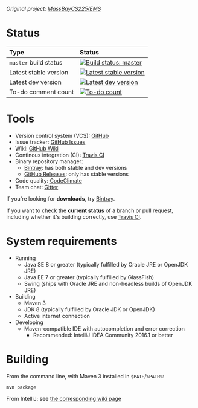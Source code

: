 *Original project: [MassBayCS225/EMS][github-orig]*

# Status #

| Type                     | Status                                                             |
|:-------------------------|:-------------------------------------------------------------------|
| `master` build status    | [![Build status: master][travis-status-master]][travis]            |
| Latest stable version    | [![Latest stable version][bintray-stable-version]][bintray-stable] |
| Latest dev version       | [![Latest dev version][bintray-dev-version]][bintray-dev]          |
| To-do comment count      | [![To-do count][codeclimate-issues-status]][codeclimate-issues]    |

# Tools #

* Version control system (VCS): [GitHub][github]
* Issue tracker: [GitHub Issues][github-issues]
* Wiki: [GitHub Wiki][github-wiki]
* Continous integration (CI): [Travis CI][travis]
* Binary repository manager:
	* [Bintray][bintray]: has both stable and dev versions
	* [GitHub Releases][github-releases]: only has stable versions
* Code quality: [CodeClimate][codeclimate]
* Team chat: [Gitter][gitter]

If you're looking for **downloads**, try [Bintray][bintray].

If you want to check the **current status** of a branch or pull request, including whether it's building correctly, use [Travis CI][travis].

# System requirements #

* Running
	* Java SE 8 or greater (typically fulfilled by Oracle JRE or OpenJDK JRE)
	* Java EE 7 or greater (typically fulfilled by GlassFish)
	* Swing (ships with Oracle JRE and non-headless builds of OpenJDK JRE)
* Building
	* Maven 3
	* JDK 8 (typically fulfilled by Oracle JDK or OpenJDK)
	* Active internet connection
* Developing
	* Maven-compatible IDE with autocompletion and error correction
		* Recommended: IntelliJ IDEA Community 2016.1 or better

# Building #

From the command line, with Maven 3 installed in `$PATH`/`%PATH%`:

	mvn package

From IntelliJ: see [the corresponding wiki page][github-wiki-intellij]



[github]:                    https://github.com/massbay-cs/cs225-proj4 "GitHub"
[github-orig]:               https://github.com/MassBayCS225/EMS "Original project on GitHub"
[github-issues]:             https://github.com/massbay-cs/cs225-proj4/issues "Issues"
[github-wiki]:               https://github.com/massbay-cs/cs225-proj4/wiki "Wiki"
[github-wiki-intellij]:      https://github.com/massbay-cs/cs225-proj4/wiki/IntelliJ "Development: IntelliJ"
[github-releases]:           https://github.com/massbay-cs/cs225-proj4/releases "GitHub Releases"
[travis]:                    https://travis-ci.org/massbay-cs/cs225-proj4 "Travis CI"
[travis-status-master]:      https://travis-ci.org/massbay-cs/cs225-proj4.svg?branch=master "Build status: master"
[bintray]:                   https://bintray.com/massbay-cs/cs225-proj4 "Bintray"
[bintray-dev]:               https://bintray.com/massbay-cs/cs225-proj4/cs225-proj4-dev/_latestVersion "Latest dev version"
[bintray-dev-version]:       https://api.bintray.com/packages/massbay-cs/cs225-proj4/cs225-proj4-dev/images/download.svg "Latest dev version"
[bintray-stable]:            https://bintray.com/massbay-cs/cs225-proj4/cs225-proj4-stable/_latestVersion "Latest stable version"
[bintray-stable-version]:    https://api.bintray.com/packages/massbay-cs/cs225-proj4/cs225-proj4-stable/images/download.svg "Latest stable version"
[codeclimate]:               https://codeclimate.com/github/massbay-cs/cs225-proj4 "CodeClimate"
[codeclimate-issues]:        https://codeclimate.com/github/massbay-cs/cs225-proj4/issues "To-do comments"
[codeclimate-issues-status]: https://codeclimate.com/github/massbay-cs/cs225-proj4/badges/issue_count.svg "To-do comments"
[gitter]:                    https://gitter.im/massbay-cs/cs225-proj4 "Team chat"
